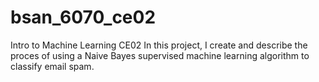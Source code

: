 # bsan_6070_ce02
Intro to Machine Learning CE02
In this project, I create and describe the proces of using a Naive Bayes supervised machine learning algorithm to classify email spam.
